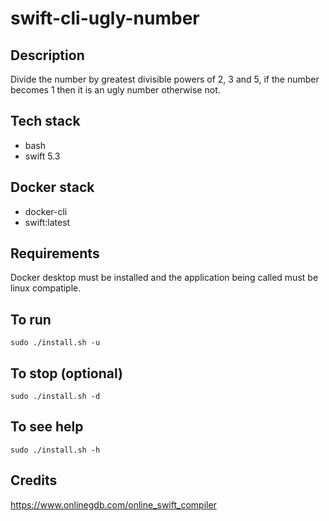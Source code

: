 # swift-cli-ugly-number

## Description
Divide the number by greatest divisible powers of
2, 3 and 5, if the number becomes 1 then it is an
ugly number otherwise not. 

## Tech stack
- bash
- swift 5.3

## Docker stack
- docker-cli
- swift:latest

## Requirements
Docker desktop must be installed and the application
being called must be linux compatiple.

## To run
`sudo ./install.sh -u`

## To stop (optional)
`sudo ./install.sh -d`

## To see help
`sudo ./install.sh -h`

## Credits
https://www.onlinegdb.com/online_swift_compiler
